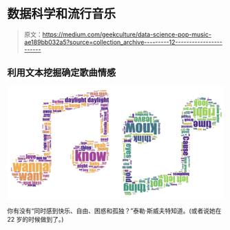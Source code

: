 # 数据科学和流行音乐

> 原文：<https://medium.com/geekculture/data-science-pop-music-ae189bb032a5?source=collection_archive---------12----------------------->

## 利用文本挖掘确定歌曲情感

![](img/6cca421339a5f50b3d76eb489033b89f.png)

你有没有“同时感到快乐、自由、困惑和孤独？”泰勒·斯威夫特知道。(或者说她在 22 岁的时候做到了。)